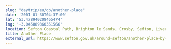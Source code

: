 ```yaml
---
slug: "daytrip/eu/gb/another-place"
date: '2001-01-30T04:37:00'
lat: '53.478940208465474'
lng: '-3.045889360351566'
location: Sefton Coastal Path, Brighton le Sands, Crosby, Sefton, Liverpool City Region, L22 6QQ, United Kingdom
title: Another Place
external_url: https://www.sefton.gov.uk/around-sefton/another-place-by-antony-gormley/
---
```




